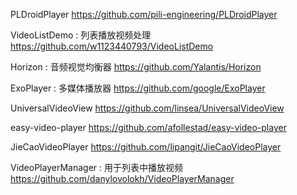 PLDroidPlayer
https://github.com/pili-engineering/PLDroidPlayer

VideoListDemo : 列表播放视频处理
https://github.com/w1123440793/VideoListDemo

Horizon : 音频视觉均衡器
https://github.com/Yalantis/Horizon

ExoPlayer : 多媒体播放器
https://github.com/google/ExoPlayer

UniversalVideoView
https://github.com/linsea/UniversalVideoView

easy-video-player
https://github.com/afollestad/easy-video-player

JieCaoVideoPlayer
https://github.com/lipangit/JieCaoVideoPlayer

VideoPlayerManager : 用于列表中播放视频
https://github.com/danylovolokh/VideoPlayerManager
